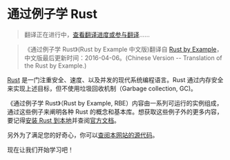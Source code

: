 # 通过例子学 Rust
>翻译正在进行中，[查看翻译进度或参与翻译][home]……  

>《通过例子学 Rust》(Rust by Example 中文版)翻译自 [Rust by Example][website]，中文版最后更新时间：2016-04-06。(Chinese Version -- Translation of the Rust by Example.)

[Rust][rust] 是一门注重安全、速度、以及并发的现代系统编程语言。Rust 通过内存安全来实现上述目标，但不使用垃圾回收机制（Garbage collection, GC)。

《通过例子学 Rust》（Rust by Example, RBE）内容由一系列可运行的实例组成，通过这些例子来阐明各种 Rust 的概念和基本库。想获取这些例子外的更多内容，要记得[安装 Rust 到本地][install]并查阅[官方文档][std]。

另外为了满足您的好奇心，你可以[查阅本网站的源代码][home]。

现在让我们开始学习吧！

[website]: http://rustbyexample.com
[rust]: http://www.rust-lang.org/
[install]: http://www.rust-lang.org/install.html
[std]: http://doc.rust-lang.org/std/
[home]: https://github.com/aakloxu/rust-by-example-cn
